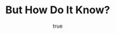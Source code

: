---
title: "But How Do It Know?"
bookCover: "/assets/book-covers/but-how-do-it-know.jpg"
slug: "but-how-do-it-know"
bookAuthor: "J. Clark Scott"
rating: 10
done: false
tags: []
summary: false
detailesNotes: false
amazonLink: ""
author:
  name: Rico Trebeljahr
  picture: "/assets/blog/profile.jpeg"
---